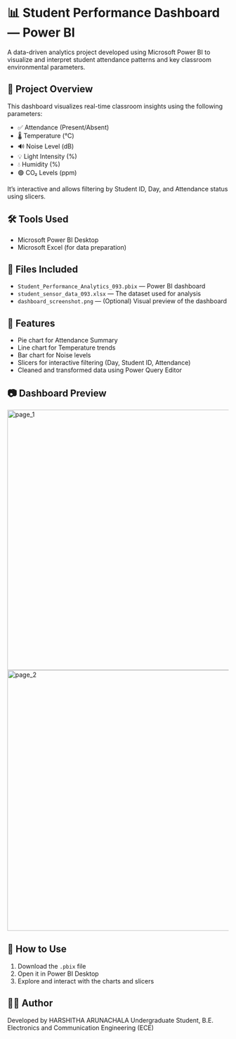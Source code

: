 # 📊 Student Performance Dashboard — Power BI

A data-driven analytics project developed using Microsoft Power BI to visualize and interpret student attendance patterns and key classroom environmental parameters.

## 🧠 Project Overview

This dashboard visualizes real-time classroom insights using the following parameters:

- ✅ Attendance (Present/Absent)
- 🌡️ Temperature (°C)
- 🔊 Noise Level (dB)
- 💡 Light Intensity (%)
- 💧 Humidity (%)
- 🟢 CO₂ Levels (ppm)

It’s interactive and allows filtering by Student ID, Day, and Attendance status using slicers.

## 🛠️ Tools Used

- Microsoft Power BI Desktop
- Microsoft Excel (for data preparation)


## 📁 Files Included

- `Student_Performance_Analytics_093.pbix` — Power BI dashboard
- `student_sensor_data_093.xlsx` — The dataset used for analysis
- `dashboard_screenshot.png` — (Optional) Visual preview of the dashboard

## 📌 Features

- Pie chart for Attendance Summary
- Line chart for Temperature trends
- Bar chart for Noise levels
- Slicers for interactive filtering (Day, Student ID, Attendance)
- Cleaned and transformed data using Power Query Editor

## 📷 Dashboard Preview

<img width="592" alt="page_1" src="https://github.com/user-attachments/assets/f0f1d43d-9656-4bd0-94f4-63ed40014f6d" />
<img width="593" alt="page_2" src="https://github.com/user-attachments/assets/f3b2a227-3dd5-4f51-9627-29c3b773eae8" />



## 📝 How to Use

1. Download the `.pbix` file
2. Open it in Power BI Desktop
3. Explore and interact with the charts and slicers

## 🙋‍♀️ Author

Developed by 
HARSHITHA ARUNACHALA 
Undergraduate Student, B.E. Electronics and Communication Engineering (ECE)  
 


